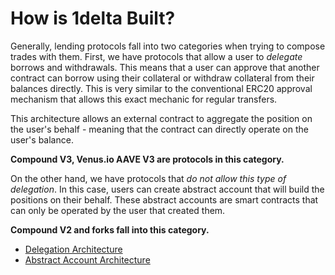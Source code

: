 # How is 1delta Built?

Generally, lending protocols fall into two categories when trying to compose trades with them. First, we have protocols that allow a user to *delegate* borrows and withdrawals. This means that a user can approve that another contract can borrow using their collateral or withdraw collateral from their balances directly. This is very similar to the conventional ERC20 approval mechanism that allows this exact mechanic for regular transfers.

This architecture allows an external contract to aggregate the position on the user's behalf - meaning that the contract can directly operate on the user's balance.

**Compound V3, Venus.io AAVE V3 are protocols in this category.**

On the other hand, we have protocols that *do not allow this type of delegation*. In this case, users can create abstract account that will build the positions on their behalf. These abstract accounts are smart contracts that can only be operated by the user that created them.

**Compound V2 and forks fall into this category.**


* [Delegation Architecture](delegation.md)
* [Abstract Account Architecture](abstract-accounts.md)



